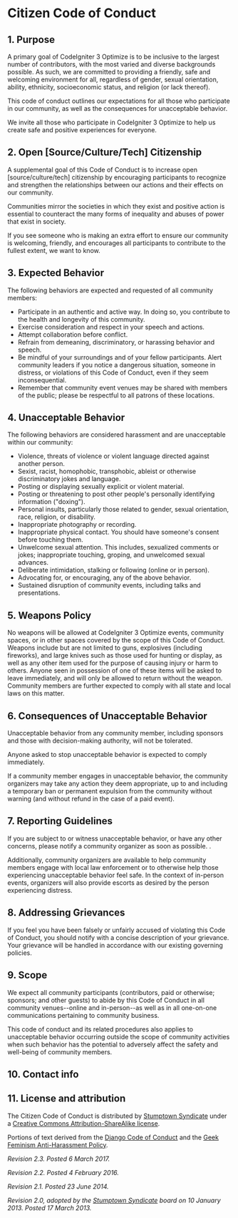 # Citizen Code of Conduct

## 1. Purpose

A primary goal of CodeIgniter 3 Optimize is to be inclusive to the largest
number of contributors, with the most varied and diverse backgrounds possible.
As such, we are committed to providing a friendly, safe and welcoming
environment for all, regardless of gender, sexual orientation, ability,
ethnicity, socioeconomic status, and religion (or lack thereof).

This code of conduct outlines our expectations for all those who participate in
our community, as well as the consequences for unacceptable behavior.

We invite all those who participate in CodeIgniter 3 Optimize to help us create
safe and positive experiences for everyone.

## 2. Open [Source/Culture/Tech] Citizenship

A supplemental goal of this Code of Conduct is to increase open
[source/culture/tech] citizenship by encouraging participants to recognize and
strengthen the relationships between our actions and their effects on our
community.

Communities mirror the societies in which they exist and positive action is
essential to counteract the many forms of inequality and abuses of power that
exist in society.

If you see someone who is making an extra effort to ensure our community is
welcoming, friendly, and encourages all participants to contribute to the
fullest extent, we want to know.

## 3. Expected Behavior

The following behaviors are expected and requested of all community members:

- Participate in an authentic and active way. In doing so, you contribute to the
  health and longevity of this community.
- Exercise consideration and respect in your speech and actions.
- Attempt collaboration before conflict.
- Refrain from demeaning, discriminatory, or harassing behavior and speech.
- Be mindful of your surroundings and of your fellow participants. Alert
  community leaders if you notice a dangerous situation, someone in distress, or
  violations of this Code of Conduct, even if they seem inconsequential.
- Remember that community event venues may be shared with members of the public;
  please be respectful to all patrons of these locations.

## 4. Unacceptable Behavior

The following behaviors are considered harassment and are unacceptable within
our community:

- Violence, threats of violence or violent language directed against another
  person.
- Sexist, racist, homophobic, transphobic, ableist or otherwise discriminatory
  jokes and language.
- Posting or displaying sexually explicit or violent material.
- Posting or threatening to post other people's personally identifying
  information ("doxing").
- Personal insults, particularly those related to gender, sexual orientation,
  race, religion, or disability.
- Inappropriate photography or recording.
- Inappropriate physical contact. You should have someone's consent before
  touching them.
- Unwelcome sexual attention. This includes, sexualized comments or jokes;
  inappropriate touching, groping, and unwelcomed sexual advances.
- Deliberate intimidation, stalking or following (online or in person).
- Advocating for, or encouraging, any of the above behavior.
- Sustained disruption of community events, including talks and presentations.

## 5. Weapons Policy

No weapons will be allowed at CodeIgniter 3 Optimize events, community spaces,
or in other spaces covered by the scope of this Code of Conduct. Weapons include
but are not limited to guns, explosives (including fireworks), and large knives
such as those used for hunting or display, as well as any other item used for
the purpose of causing injury or harm to others. Anyone seen in possession of
one of these items will be asked to leave immediately, and will only be allowed
to return without the weapon. Community members are further expected to comply
with all state and local laws on this matter.

## 6. Consequences of Unacceptable Behavior

Unacceptable behavior from any community member, including sponsors and those
with decision-making authority, will not be tolerated.

Anyone asked to stop unacceptable behavior is expected to comply immediately.

If a community member engages in unacceptable behavior, the community organizers
may take any action they deem appropriate, up to and including a temporary ban
or permanent expulsion from the community without warning (and without refund in
the case of a paid event).

## 7. Reporting Guidelines

If you are subject to or witness unacceptable behavior, or have any other
concerns, please notify a community organizer as soon as possible. .

Additionally, community organizers are available to help community members
engage with local law enforcement or to otherwise help those experiencing
unacceptable behavior feel safe. In the context of in-person events, organizers
will also provide escorts as desired by the person experiencing distress.

## 8. Addressing Grievances

If you feel you have been falsely or unfairly accused of violating this Code of
Conduct, you should notify with a concise description of your grievance. Your
grievance will be handled in accordance with our existing governing policies.

## 9. Scope

We expect all community participants (contributors, paid or otherwise; sponsors;
and other guests) to abide by this Code of Conduct in all community
venues--online and in-person--as well as in all one-on-one communications
pertaining to community business.

This code of conduct and its related procedures also applies to unacceptable
behavior occurring outside the scope of community activities when such behavior
has the potential to adversely affect the safety and well-being of community
members.

## 10. Contact info

## 11. License and attribution

The Citizen Code of Conduct is distributed by
[Stumptown Syndicate](http://stumptownsyndicate.org) under a
[Creative Commons Attribution-ShareAlike license](http://creativecommons.org/licenses/by-sa/3.0/).

Portions of text derived from the
[Django Code of Conduct](https://www.djangoproject.com/conduct/) and the
[Geek Feminism Anti-Harassment Policy](http://geekfeminism.wikia.com/wiki/Conference_anti-harassment/Policy).

_Revision 2.3. Posted 6 March 2017._

_Revision 2.2. Posted 4 February 2016._

_Revision 2.1. Posted 23 June 2014._

_Revision 2.0, adopted by the
[Stumptown Syndicate](http://stumptownsyndicate.org) board on 10 January 2013.
Posted 17 March 2013._
